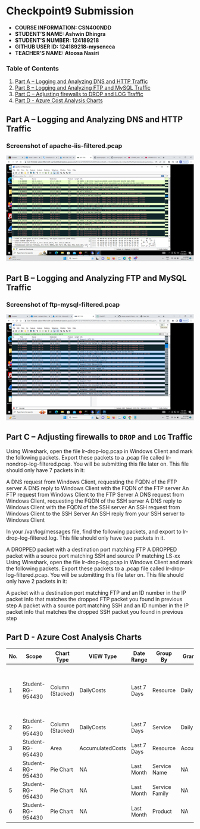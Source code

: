 # Checkpoint9 Submission

- **COURSE INFORMATION: CSN400NDD**
- **STUDENT’S NAME: Ashwin Dhingra**
- **STUDENT'S NUMBER: 124189218**
- **GITHUB USER ID: 124189218-myseneca**
- **TEACHER’S NAME: Atoosa Nasiri**

### Table of Contents

1. [Part A – Logging and Analyzing DNS and HTTP Traffic](#Part-A-–-Logging-and-Analyzing-DNS-and-HTTP-Traffic)
2. [Part B – Logging and Analyzing FTP and MySQL Traffic](#Part-B-–-Logging-and-Analyzing-FTP-and-MySQL-Traffic)
3. [Part C – Adjusting firewalls to DROP and LOG Traffic](#Part-C-–-Adjusting-firewalls-to-DROP-and-LOG-Traffic)
4. [Part D - Azure Cost Analysis Charts](#Part-D---Azure-Cost-Analysis-Charts)


## Part A – Logging and Analyzing DNS and HTTP Traffic

### Screenshot of apache-iis-filtered.pcap

<img src="images/PARTA.png" alt="PART-A" title="image">

## Part B – Logging and Analyzing FTP and MySQL Traffic

### Screenshot of ftp-mysql-filtered.pcap

<img src="images/PARTB.png" alt="PART-B" title="image">

## Part C – Adjusting firewalls to `DROP` and `LOG` Traffic

Using Wireshark, open the file lr-drop-log.pcap in Windows Client and mark the following packets. Export these packets to a .pcap file called lr-nondrop-log-filtered.pcap. You will be submitting this file later on. This file should only have 7 packets in it:

A DNS request from Windows Client, requesting the FQDN of the FTP server
A DNS reply to Windows Client with the FQDN of the FTP server
An FTP request from Windows Client to the FTP Server
A DNS request from Windows Client, requesting the FQDN of the SSH server
A DNS reply to Windows Client with the FQDN of the SSH server
An SSH request from Windows Client to the SSH Server
An SSH reply from your SSH server to Windows Client

In your /var/log/messages file, find the following packets, and export to lr-drop-log-filtered.log. This file should only have two packets in it.

A DROPPED packet with a destination port matching FTP
A DROPPED packet with a source port matching SSH and source IP matching LS-xx
Using Wireshark, open the file lr-drop-log.pcap in Windows Client and mark the following packets. Export these packets to a .pcap file called lr-drop-log-filtered.pcap. You will be submitting this file later on. This file should only have 2 packets in it:

A packet with a destination port matching FTP and an ID number in the IP packet info that matches the dropped FTP packet you found in previous step
A packet with a source port matching SSH and an ID number in the IP packet info that matches the dropped SSH packet you found in previous step

## Part D - Azure Cost Analysis Charts

| No. | Scope | Chart Type | VIEW Type |  Date Range | Group By | Granularity| Example |
|-|-|-|-|-|-|-|-|
|1|Student-RG-954430| Column (Stacked) | DailyCosts | Last 7 Days | Resource | Daily | <img src="images/Screenshot-1.png" alt="dashbooard" title="image"> alt="Daily Cost Barchart" style="float: left; margin-right: 10px;" /> |
|2|Student-RG-954430| Column (Stacked) | DailyCosts | Last 7 Days | Service | Daily | <img src="images/Screenshot-2.png" alt="Daily Cost Service-Barchart.jpg" style="float: left; margin-right: 10px;" /> |
|3|Student-RG-954430| Area| AccumulatedCosts | Last 7 Days | Resource | Accumulated | <img src="images/Screenshot-3.png" alt="Accumulated Resource Barchart" style="float: left; margin-right: 10px;" /> |
|4|Student-RG-954430| Pie Chart | NA | Last Month | Service Name | NA | <img src="images/Screenshot-4.png" alt="Service Name Piechart" style="float: left; margin-right: 10px;" /> |
|5|Student-RG-954430| Pie Chart | NA | Last Month | Service Family | NA | <img src="images/Screenshot-5.png" alt="Service Family Piechart" style="float: left; margin-right: 10px;" /> |
|6|Student-RG-954430| Pie Chart | NA | Last Month | Product | NA | <img src="images/Screenshot-6.png" alt="Product Piechart" style="float: left; margin-right: 10px;" /> |


